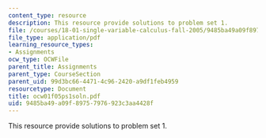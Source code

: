 ```yaml
---
content_type: resource
description: This resource provide solutions to problem set 1.
file: /courses/18-01-single-variable-calculus-fall-2005/9485ba49a09f89757976923c3aa4428f_ocw01f05ps1soln.pdf
file_type: application/pdf
learning_resource_types:
- Assignments
ocw_type: OCWFile
parent_title: Assignments
parent_type: CourseSection
parent_uid: 99d3bc66-4471-4c96-2420-a9df1feb4959
resourcetype: Document
title: ocw01f05ps1soln.pdf
uid: 9485ba49-a09f-8975-7976-923c3aa4428f
---
```

This resource provide solutions to problem set 1.


